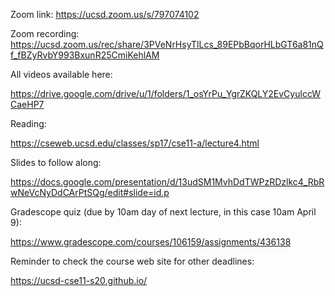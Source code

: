 Zoom link: https://ucsd.zoom.us/s/797074102

Zoom recording: https://ucsd.zoom.us/rec/share/3PVeNrHsyTlLcs_89EPbBqorHLbGT6a81nQf_fBZyRvbY993BxunR25CmiKehlAM

All videos available here:

https://drive.google.com/drive/u/1/folders/1_osYrPu_YgrZKQLY2EvCyulccWCaeHP7

Reading:

https://cseweb.ucsd.edu/classes/sp17/cse11-a/lecture4.html

Slides to follow along:

https://docs.google.com/presentation/d/13udSM1MvhDdTWPzRDzlkc4_RbRwNeVcNyDdCArPtSQg/edit#slide=id.p

Gradescope quiz (due by 10am day of next lecture, in this case 10am April 9):

https://www.gradescope.com/courses/106159/assignments/436138

Reminder to check the course web site for other deadlines:

https://ucsd-cse11-s20.github.io/



